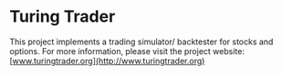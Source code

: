 # Turing Trader
This project implements a trading simulator/ backtester for stocks and options. For more information, please visit the project website:
[www.turingtrader.org](http://www.turingtrader.org)